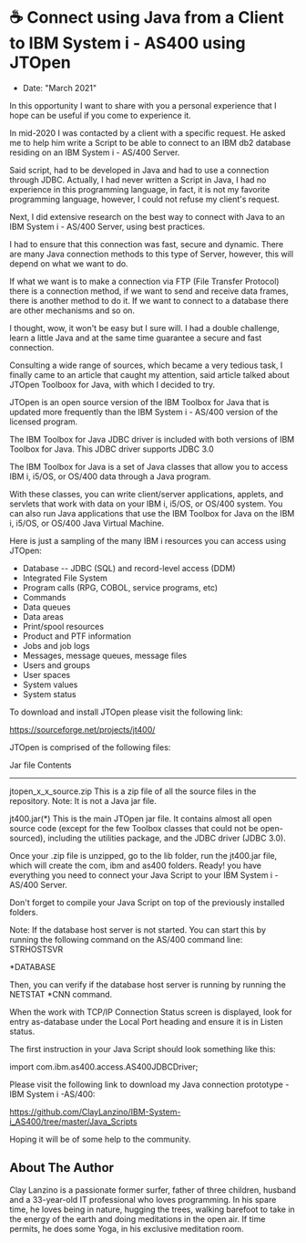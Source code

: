 # ☕ Connect using Java from a Client to IBM System i - AS400 using JTOpen

- Date: "March 2021"

In this opportunity I want to share with you a personal experience that I hope can be useful if you come to experience it.

In mid-2020 I was contacted by a client with a specific request. He asked me to help him write a Script to be able to connect to an IBM db2 database residing on an IBM System i - AS/400 Server.

Said script, had to be developed in Java and had to use a connection through JDBC. Actually, I had never written a Script in Java, I had no experience in this programming language, in fact, it is not my favorite programming language, however, I could not refuse my client's request.

Next, I did extensive research on the best way to connect with Java to an IBM System i - AS/400 Server, using best practices.

I had to ensure that this connection was fast, secure and dynamic. There are many Java connection methods to this type of Server, however, this will depend on what we want to do.

If what we want is to make a connection via FTP (File Transfer Protocol) there is a connection method, if we want to send and receive data frames, there is another method to do it. If we want to connect to a database there are other mechanisms and so on.

I thought, wow, it won't be easy but I sure will. I had a double challenge, learn a little Java and at the same time guarantee a secure and fast connection.

Consulting a wide range of sources, which became a very tedious task, I finally came to an article that caught my attention, said article talked about JTOpen Toolboox for Java, with which I decided to try.

JTOpen is an open source version of the IBM Toolbox for Java that is updated more frequently than the IBM System i - AS/400 version of the licensed program.

The IBM Toolbox for Java JDBC driver is included with both versions of IBM Toolbox for Java. This JDBC driver supports JDBC 3.0

The IBM Toolbox for Java is a set of Java classes that allow you to access IBM i, i5/OS, or OS/400 data through a Java program.

With these classes, you can write client/server applications, applets, and servlets that work with data on your IBM i, i5/OS, or OS/400 system. You can also run Java applications that use the IBM Toolbox for Java on the IBM i, i5/OS, or OS/400 Java Virtual Machine.

Here is just a sampling of the many IBM i resources you can access using JTOpen:

- Database -- JDBC (SQL) and record-level access (DDM)
- Integrated File System
- Program calls (RPG, COBOL, service programs, etc)
- Commands
- Data queues
- Data areas
- Print/spool resources
- Product and PTF information
- Jobs and job logs
- Messages, message queues, message files
- Users and groups
- User spaces
- System values
- System status

To download and install JTOpen please visit the following link:

https://sourceforge.net/projects/jt400/

JTOpen is comprised of the following files:

Jar file          Contents
--------          --------
jtopen_x_x_source.zip  This is a zip file of all the source files in the repository. Note:  It is not a Java jar file.

jt400.jar(*)   This is the main JTOpen jar file. It contains almost all open source code (except for the few Toolbox classes that could not be open-sourced), including the utilities package, and the JDBC driver (JDBC 3.0).

Once your .zip file is unzipped, go to the lib folder,  run the jt400.jar file, which will create the com, ibm and as400 folders. Ready! you have everything you need to connect your Java Script to your IBM System i - AS/400 Server.

Don't forget to compile your Java Script on top of the previously installed folders.

Note: If the database host server is not started. You can start this by running
the following command on the AS/400 command line: STRHOSTSVR

*DATABASE

Then, you can verify if the database host server is running by running the
NETSTAT *CNN command.

When the work with TCP/IP Connection Status
screen is displayed, look for entry as-database under the Local Port heading
and ensure it is in Listen status.

The first instruction in your Java Script should look something like this:

import com.ibm.as400.access.AS400JDBCDriver;

Please visit the following link to download my Java connection prototype - IBM System i -AS/400:

https://github.com/ClayLanzino/IBM-System-i_AS400/tree/master/Java_Scripts

Hoping it will be of some help to the community.

## About The Author

Clay Lanzino is a passionate former surfer, father of three children, husband
and a 33-year-old IT professional who loves programming. In his spare time, he
loves being in nature, hugging the trees, walking barefoot to take in the energy
of the earth and doing meditations in the open air. If time permits, he does
some Yoga, in his exclusive meditation room.
